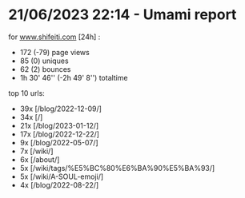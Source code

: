 # 21/06/2023 22:14 - Umami report
for www.shifeiti.com [24h] :

 - 172 (-79) page views
 - 85 (0) uniques
 - 62 (2) bounces
 - 1h 30' 46'' (-2h 49' 8'') totaltime


top 10 urls:
 - 39x [/blog/2022-12-09/]
 - 34x [/]
 - 21x [/blog/2023-01-12/]
 - 17x [/blog/2022-12-22/]
 - 9x [/blog/2022-05-07/]
 - 7x [/wiki/]
 - 6x [/about/]
 - 5x [/wiki/tags/%E5%BC%80%E6%BA%90%E5%BA%93/]
 - 5x [/wiki/A-SOUL-emoji/]
 - 4x [/blog/2022-08-22/]



